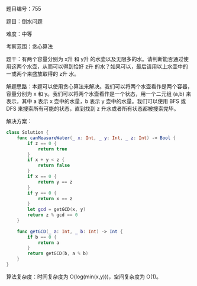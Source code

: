 题目编号：755

题目：倒水问题

难度：中等

考察范围：贪心算法

题干：有两个容量分别为 x升 和 y升 的水壶以及无限多的水。请判断能否通过使用这两个水壶，从而可以得到恰好 z升 的水？如果可以，最后请用以上水壶中的一或两个来盛放取得的 z升 水。

解题思路：本题可以使用贪心算法来解决。我们可以将两个水壶看作是两个容器，容量分别为 x 和 y。我们可以将两个水壶看作是一个状态，用一个二元组 (a,b) 来表示，其中 a 表示 x 壶中的水量，b 表示 y 壶中的水量。我们可以使用 BFS 或 DFS 来搜索所有可能的状态，直到找到 z 升水或者所有状态都被搜索完毕。

解决方案：

```swift
class Solution {
    func canMeasureWater(_ x: Int, _ y: Int, _ z: Int) -> Bool {
        if z == 0 {
            return true
        }
        if x + y < z {
            return false
        }
        if x == 0 {
            return y == z
        }
        if y == 0 {
            return x == z
        }
        let gcd = getGCD(x, y)
        return z % gcd == 0
    }
    
    func getGCD(_ a: Int, _ b: Int) -> Int {
        if b == 0 {
            return a
        }
        return getGCD(b, a % b)
    }
}
```

算法复杂度：时间复杂度为 O(log(min(x,y)))，空间复杂度为 O(1)。